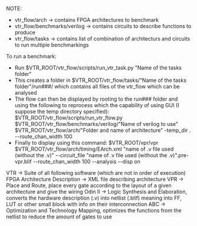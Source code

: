 NOTE:

- vtr_flow/arch -> contains FPGA architectures to benchmark
- vtr_flow/benchmarks/verilog -> contains circuits to describe functions to produce
- vtr_flow/tasks -> contains list of combination of architecturs and circuits to run multiple benchmarkings

To run a benchmark:

- Run $VTR_ROOT/vtr_flow/scripts/run_vtr_task.py "Name of the tasks folder"
- This creates a folder in $VTR_ROOT/vtr_flow/tasks/"Name of the tasks folder"/run###/ which contains all files of the vtr_flow which can be analysed
- The flow can then be displayed by rooting to the run### folder and using the following to reprocess which the capability of using GUI (I suppose the temp directory specified): $VTR_ROOT/vtr_flow/scripts/run_vtr_flow.py     $VTR_ROOT/vtr_flow/benchmarks/verilog/"Name of verilog to use"     $VTR_ROOT/vtr_flow/arch/"Folder and name of architecture"     -temp_dir .     --route_chan_width 100
- Finally to display using this command: $VTR_ROOT/vpr/vpr     $VTR_ROOT/vtr_flow/arch/timing/EArch.xml     "name of .v file used (without the .v)" --circuit_file "name of .v file used (without the .v)".pre-vpr.blif     --route_chan_width 100     --analysis --disp on


VTR -> Suite of all following software (which are not in order of execution)
FPGA Architecture Description -> XML file describing architecture
VPR -> Place and Route, place every gate according to the layout of a given architecture and give the wiring
Odin II -> Logic Synthesis and Elaboration, converts the hardware description (.v) into netlist (.blif) meaning into FF, LUT or other small block with info on their interconnection
ABC -> Optimization and Technology Mapping, optimizes the functions from the netlist to reduce the amount of gates to use
